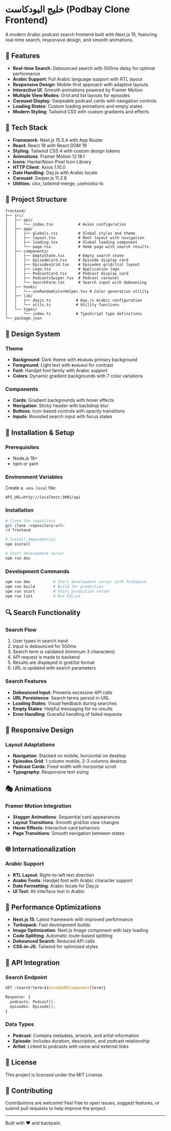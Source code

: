 # خليج البودكاست (Podbay Clone Frontend)

A modern Arabic podcast search frontend built with Next.js 15, featuring real-time search, responsive design, and smooth animations.

## 🌟 Features

- **Real-time Search**: Debounced search with 500ms delay for optimal performance
- **Arabic Support**: Full Arabic language support with RTL layout
- **Responsive Design**: Mobile-first approach with adaptive layouts
- **Interactive UI**: Smooth animations powered by Framer Motion
- **Multiple View Modes**: Grid and list layouts for episodes
- **Carousel Display**: Swipeable podcast cards with navigation controls
- **Loading States**: Custom loading animations and empty states
- **Modern Styling**: Tailwind CSS with custom gradients and effects

## 🚀 Tech Stack

- **Framework**: Next.js 15.3.4 with App Router
- **React**: React 19 with React DOM 19
- **Styling**: Tailwind CSS 4 with custom design tokens
- **Animations**: Framer Motion 12.18.1
- **Icons**: HackerNoon Pixel Icon Library
- **HTTP Client**: Axios 1.10.0
- **Date Handling**: Day.js with Arabic locale
- **Carousel**: Swiper.js 11.2.8
- **Utilities**: clsx, tailwind-merge, usehooks-ts

## 📁 Project Structure

```
frontend/
├── src/
│   ├── api/
│   │   └── index.tsx           # Axios configuration
│   ├── app/
│   │   ├── globals.css         # Global styles and theme
│   │   ├── layout.tsx          # Root layout with navigation
│   │   ├── loading.tsx         # Global loading component
│   │   └── page.tsx            # Home page with search results
│   ├── components/
│   │   ├── EmptyState.tsx      # Empty search state
│   │   ├── EpisodeCard.tsx     # Episode display card
│   │   ├── EpisodesGrid.tsx    # Episodes grid/list layout
│   │   ├── Logo.tsx            # Application logo
│   │   ├── PodcastCard.tsx     # Podcast display card
│   │   ├── PodcastsSwiper.tsx  # Podcast carousel
│   │   └── SearchForm.tsx      # Search input with debouncing
│   ├── hooks/
│   │   └── useRandomColorHelper.tsx # Color generation utility
│   ├── lib/
│   │   ├── dayjs.ts           # Day.js Arabic configuration
│   │   └── utils.ts           # Utility functions
│   └── types/
│       └── index.ts           # TypeScript type definitions
└── package.json
```

## 🎨 Design System

### Theme

- **Background**: Dark theme with `#0a0a0a` primary background
- **Foreground**: Light text with `#ededed` for contrast
- **Font**: Handjet font family with Arabic support
- **Colors**: Dynamic gradient backgrounds with 7 color variations

### Components

- **Cards**: Gradient backgrounds with hover effects
- **Navigation**: Sticky header with backdrop blur
- **Buttons**: Icon-based controls with opacity transitions
- **Inputs**: Rounded search input with focus states

## 🔧 Installation & Setup

### Prerequisites

- Node.js 18+
- npm or yarn

### Environment Variables

Create a `.env.local` file:

```env
API_URL=http://localhost:3001/api
```

### Installation

```bash
# Clone the repository
git clone <repository-url>
cd frontend

# Install dependencies
npm install

# Start development server
npm run dev
```

### Development Commands

```bash
npm run dev          # Start development server with Turbopack
npm run build        # Build for production
npm run start        # Start production server
npm run lint         # Run ESLint
```

## 🔍 Search Functionality

### Search Flow

1. User types in search input
2. Input is debounced for 500ms
3. Search term is validated (minimum 3 characters)
4. API request is made to backend
5. Results are displayed in grid/list format
6. URL is updated with search parameters

### Search Features

- **Debounced Input**: Prevents excessive API calls
- **URL Persistence**: Search terms persist in URL
- **Loading States**: Visual feedback during searches
- **Empty States**: Helpful messaging for no results
- **Error Handling**: Graceful handling of failed requests

## 📱 Responsive Design

### Layout Adaptations

- **Navigation**: Stacked on mobile, horizontal on desktop
- **Episodes Grid**: 1 column mobile, 2-3 columns desktop
- **Podcast Cards**: Fixed width with horizontal scroll
- **Typography**: Responsive text sizing

## 🎭 Animations

### Framer Motion Integration

- **Stagger Animations**: Sequential card appearances
- **Layout Transitions**: Smooth grid/list view changes
- **Hover Effects**: Interactive card behaviors
- **Page Transitions**: Smooth navigation between states

## 🌐 Internationalization

### Arabic Support

- **RTL Layout**: Right-to-left text direction
- **Arabic Fonts**: Handjet font with Arabic character support
- **Date Formatting**: Arabic locale for Day.js
- **UI Text**: All interface text in Arabic

## 🎯 Performance Optimizations

- **Next.js 15**: Latest framework with improved performance
- **Turbopack**: Fast development builds
- **Image Optimization**: Next.js Image component with lazy loading
- **Code Splitting**: Automatic route-based splitting
- **Debounced Search**: Reduced API calls
- **CSS-in-JS**: Tailwind for optimized styles

## 🔗 API Integration

### Search Endpoint

```typescript
GET /search?term=${encodeURIComponent(term)}

Response: {
  podcasts: Podcast[];
  episodes: Episode[];
}
```

### Data Types

- **Podcast**: Contains metadata, artwork, and artist information
- **Episode**: Includes duration, description, and podcast relationship
- **Artist**: Linked to podcasts with name and external links

## 📄 License

This project is licensed under the MIT License.

## 🤝 Contributing

Contributions are welcome! Feel free to open issues, suggest features, or submit pull requests to help improve the project.

---

Built with ❤️ and backpain.
